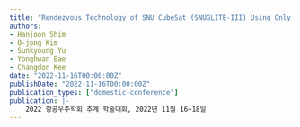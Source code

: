 ```yaml
---
title: "Rendezvous Technology of SNU CubeSat (SNUGLITE-III) Using Only GPS Receivers"
authors:
- Hanjoon Shim
- O-jong Kim
- Sunkyoung Yu
- Yonghwan Bae
- Changdon Kee
date: "2022-11-16T00:00:00Z"
publishDate: "2022-11-16T00:00:00Z"
publication_types: ["domestic-conference"]
publication: |-
    2022 항공우주학회 추계 학술대회, 2022년 11월 16~18일
---
```

